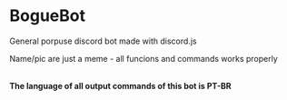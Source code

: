 # BogueBot
General porpuse discord bot made with discord.js <br>

Name/pic are just a meme - all funcions and commands works properly<br><br>

<b>The language of all output commands of this bot is PT-BR</b>
